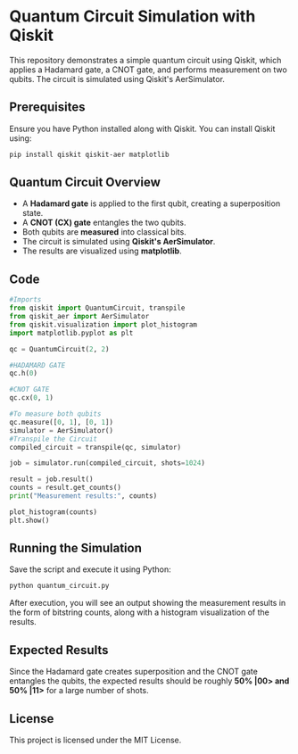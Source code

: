 # Quantum Circuit Simulation with Qiskit

This repository demonstrates a simple quantum circuit using Qiskit, which applies a Hadamard gate, a CNOT gate, and performs measurement on two qubits. The circuit is simulated using Qiskit's AerSimulator.

## Prerequisites

Ensure you have Python installed along with Qiskit. You can install Qiskit using:

```sh
pip install qiskit qiskit-aer matplotlib
```

## Quantum Circuit Overview

- A **Hadamard gate** is applied to the first qubit, creating a superposition state.
- A **CNOT (CX) gate** entangles the two qubits.
- Both qubits are **measured** into classical bits.
- The circuit is simulated using **Qiskit's AerSimulator**.
- The results are visualized using **matplotlib**.

## Code

```python
#Imports
from qiskit import QuantumCircuit, transpile
from qiskit_aer import AerSimulator
from qiskit.visualization import plot_histogram
import matplotlib.pyplot as plt

qc = QuantumCircuit(2, 2)

#HADAMARD GATE
qc.h(0)

#CNOT GATE
qc.cx(0, 1)

#To measure both qubits
qc.measure([0, 1], [0, 1])
simulator = AerSimulator()
#Transpile the Circuit
compiled_circuit = transpile(qc, simulator)

job = simulator.run(compiled_circuit, shots=1024)

result = job.result()
counts = result.get_counts()
print("Measurement results:", counts)

plot_histogram(counts)
plt.show()
```

## Running the Simulation

Save the script and execute it using Python:

```sh
python quantum_circuit.py
```

After execution, you will see an output showing the measurement results in the form of bitstring counts, along with a histogram visualization of the results.

## Expected Results

Since the Hadamard gate creates superposition and the CNOT gate entangles the qubits, the expected results should be roughly **50% |00> and 50% |11>** for a large number of shots.

## License

This project is licensed under the MIT License.

